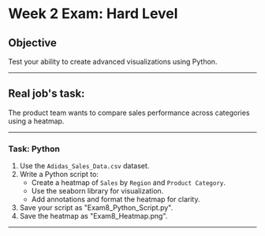 # Week 2 Exam: Hard Level

## Objective
Test your ability to create advanced visualizations using Python.

---

## Real job's task:
The product team wants to compare sales performance across categories using a heatmap.

---

### Task: Python
1. Use the `Adidas_Sales_Data.csv` dataset.
2. Write a Python script to:
   - Create a heatmap of `Sales` by `Region` and `Product Category`.
   - Use the seaborn library for visualization.
   - Add annotations and format the heatmap for clarity.
3. Save your script as "Exam8_Python_Script.py".
4. Save the heatmap as "Exam8_Heatmap.png".

---
